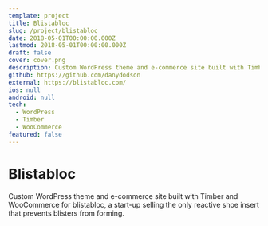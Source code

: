 ```yaml
---
template: project
title: Blistabloc
slug: /project/blistabloc
date: 2018-05-01T00:00:00.000Z
lastmod: 2018-05-01T00:00:00.000Z
draft: false
cover: cover.png
description: Custom WordPress theme and e-commerce site built with Timber and WooCommerce
github: https://github.com/danydodson
external: https://blistabloc.com/
ios: null
android: null
tech:
  - WordPress
  - Timber
  - WooCommerce
featured: false
---
```


# Blistabloc

Custom WordPress theme and e-commerce site built with Timber and WooCommerce for blistabloc, a start-up selling the only reactive shoe insert that prevents blisters from forming.
